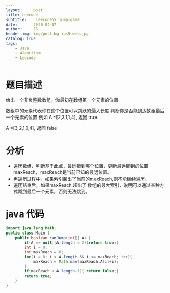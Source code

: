 ```yaml
---
layout:     post
title: Leecode
subtitle:    Leecode55 jump-game
date:       2020-04-07
author:     ZS
header-img: img/post-bg-ios9-web.jpg
catalog: true
tags: 
    - Java
    - Algorithm
    - Leecode
---
```



# 题目描述
给出一个非负整数数组，你最初在数组第一个元素的位置

数组中的元素代表你在这个位置可以跳跃的最大长度
判断你是否能到达数组最后一个元素的位置
例如
A =[2,3,1,1,4], 返回 true.

A =[3,2,1,0,4], 返回 false.

# 分析
* 遍历数组，判断基于此点，最远能到哪个位置，更新最远能到的位置maxReach，maxReach是当前已知的最远位置。
* 再遍历过程中，如果索引超出了当前的maxReach,则不能继续遍历。
* 遍历结束后，如果maxReach 超出了 数组的最大索引，说明可以通过某种方式跳到最后一个元素，否则无法跳到。
# java 代码 
```java
import java.lang.Math;
public class Main {
    public boolean canJump(int[] A) {
        if(A == null||A.length < 2){return true;}
        int i = 0;
        int maxReach = 0;
        for(i = 0; i < A.length && i <= maxReach; i++){
            maxReach = Math.max(maxReach,A[i]+i);          
        }
        if(maxReach < A.length-1){ return false;}
        return true;     
    } 
}
```